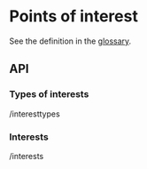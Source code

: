 # Points of interest

See the definition in the [glossary](glossary.md).

## API

### Types of interests

 /interesttypes
 
 
### Interests

 /interests